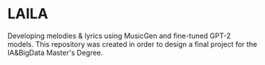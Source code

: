 # LAILA
Developing melodies &amp; lyrics using MusicGen and fine-tuned GPT-2 models. This repository was created in order to design a final project for the IA&amp;BigData Master's Degree.
